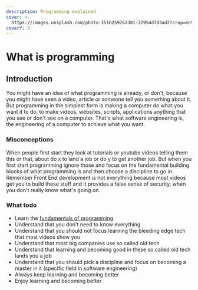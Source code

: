 ```yaml
---
description: Programming explained
cover: >-
  https://images.unsplash.com/photo-1516259762381-22954d7d3ad2?crop=entropy&cs=srgb&fm=jpg&ixid=M3wxOTcwMjR8MHwxfHNlYXJjaHwxfHxjb2RlfGVufDB8fHx8MTcwOTg5MzU2M3ww&ixlib=rb-4.0.3&q=85
coverY: 0
---
```


# What is programming

## Introduction

You might have an idea of what programming is already, or don't,  because you might have seen a video, article or someone tell you something about it. But programming in the simplest form is making a computer do what you want it to do, to make videos, websites, scripts, applications anything that you see or don't see on a computer. That's what software engineering is, the engineering of a computer to achieve what you want.

### Misconceptions&#x20;

When people first start they look at tutorials or youtube videos telling them this or that,  about do x to land a job or do y to get another job. But when you first start programming ignore those and focus on the fundamental building blocks of what programming is and then choose a discipline to go in. Remember Front End development is not everything because most videos get you to build these stuff and it provides a false sense of security, when you don't really know what's going on.

### What todo

* Learn the [fundamentals of programming](programming/fundamental-concepts.md)
* Understand that you don't need to know everything
* Understand that you should not focus learning the bleeding edge tech that most videos show you
* Understand that most big companies use so called old tech
* Understand that learning and becoming good in these so called old tech lands you a job
* Understand that you should pick a discipline and focus on becoming a master in it (specific field in software engineering)
* Always keep learning and becoming better
* Enjoy learning and becoming better&#x20;
